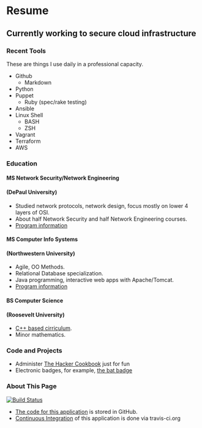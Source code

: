 # Resume

## Currently working to secure cloud infrastructure

### Recent Tools

These are things I use daily in a professional capacity. 

- Github
    - Markdown
- Python
- Puppet
    - Ruby (spec/rake testing)
- Ansible
- Linux Shell
    - BASH
    - ZSH
- Vagrant
- Terraform
- AWS

### Education

#### MS Network Security/Network Engineering  

#### (DePaul University)

- Studied network protocols, network design, focus mostly on lower 4 layers of OSI.
- About half Network Security and half Network Engineering courses.
- [Program information](http://www.cdm.depaul.edu/academics/Pages/MSinNetworkEngineeringandManagement.aspx)

#### MS Computer Info Systems 

#### (Northwestern University)

- Agile, OO Methods.
- Relational Database specialization.
- Java programming, interactive web apps with Apache/Tomcat.
- [Program information](http://sps.northwestern.edu/program-areas/graduate/information-systems/)

#### BS Computer Science 

#### (Roosevelt University)

- [C++ based cirriculum](https://www.roosevelt.edu/CAS/Programs/CS.aspx). 
- Minor mathematics.

### Code and Projects

- Administer [The Hacker Cookbook](https://github.com/Nocsetse/1337-Noms-The-Hacker-Cookbook) just for fun
- Electronic badges, for example, [the bat badge](https://github.com/DEAD10C5/bat_mini)

### About This Page

[![Build Status](https://travis-ci.org/theDevilsVoice/franklin-resume.svg?branch=master)](https://travis-ci.org/theDevilsVoice/franklin-resume)

- [The code for this application](https://github.com/theDevilsVoice/franklin-resume) is stored in GitHub. 
- [Continuous Integration](https://travis-ci.org/theDevilsVoice/franklin-resume) of this application is done via travis-ci.org
